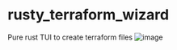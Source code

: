 # rusty_terraform_wizard
Pure rust TUI to create terraform files
![image](https://github.com/dvessey/rusty_terraform_wizard/assets/28381016/79c2e05c-32c8-4161-b4db-d2850c0e65de)

